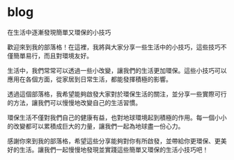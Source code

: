 # blog
在生活中逐漸發現簡單又環保的小技巧

歡迎來到我的部落格！在這裡，我將與大家分享一些生活中的小技巧，這些技巧不僅簡單易行，而且對環境友好。

生活中，我們常常可以透過一些小改變，讓我們的生活更加環保。這些小技巧可以應用在各個方面，從家居到日常生活，都能發揮積極的影響。

透過這個部落格，我希望能夠啟發大家對於環保生活的關注，並分享一些實際可行的方法，讓我們可以慢慢地改變自己的生活習慣。

環保生活不僅對我們自己的健康有益，也對地球環境起到積極的作用。每一個小小的改變都可以累積成巨大的力量，讓我們一起為地球盡一份心力。

感謝你來到我的部落格，希望這些分享能夠對你有所啟發，並帶給你更環保、更美好的生活。讓我們一起慢慢地發現並實踐這些簡單又環保的生活小技巧吧！